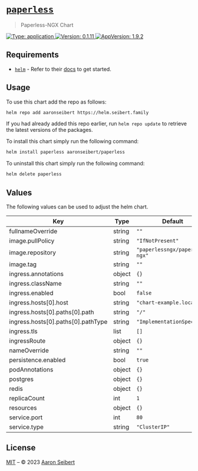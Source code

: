 # [`paperless`]()

> Paperless-NGX Chart

[![Type: application](https://img.shields.io/badge/Type-application-informational?style=flat-square) ]()[![Version: 0.1.11](https://img.shields.io/badge/Version-0.1.11-informational?style=flat-square) ]()[![AppVersion: 1.9.2](https://img.shields.io/badge/AppVersion-1.9.2-informational?style=flat-square) ]()

## Requirements

- [`helm`](https://helm.sh) - Refer to their [docs](https://helm.sh/docs) to get started.

## Usage

To use this chart add the repo as follows:

```sh
helm repo add aaronseibert https://helm.seibert.family
```

If you had already added this repo earlier, run `helm repo update` to retrieve the latest versions of the packages.

To install this chart simply run the following command:

```sh
helm install paperless aaronseibert/paperless
```

To uninstall this chart simply run the following command:

```sh
helm delete paperless
```

## Values

The following values can be used to adjust the helm chart.

| Key                                | Type   | Default                        | Description |
| ---------------------------------- | ------ | ------------------------------ | ----------- |
| fullnameOverride                   | string | `""`                           |             |
| image.pullPolicy                   | string | `"IfNotPresent"`               |             |
| image.repository                   | string | `"paperlessngx/paperless-ngx"` |             |
| image.tag                          | string | `""`                           |             |
| ingress.annotations                | object | `{}`                           |             |
| ingress.className                  | string | `""`                           |             |
| ingress.enabled                    | bool   | `false`                        |             |
| ingress.hosts[0].host              | string | `"chart-example.local"`        |             |
| ingress.hosts[0].paths[0].path     | string | `"/"`                          |             |
| ingress.hosts[0].paths[0].pathType | string | `"ImplementationSpecific"`     |             |
| ingress.tls                        | list   | `[]`                           |             |
| ingressRoute                       | object | `{}`                           |             |
| nameOverride                       | string | `""`                           |             |
| persistence.enabled                | bool   | `true`                         |             |
| podAnnotations                     | object | `{}`                           |             |
| postgres                           | object | `{}`                           |             |
| redis                              | object | `{}`                           |             |
| replicaCount                       | int    | `1`                            |             |
| resources                          | object | `{}`                           |             |
| service.port                       | int    | `80`                           |             |
| service.type                       | string | `"ClusterIP"`                  |             |

## License

[MIT](../LICENSE.md) – © 2023 [Aaron Seibert](https://helm.seibert.family)
